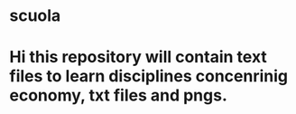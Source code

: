# scuola

# Hi this repository will contain text files to learn disciplines concenrinig economy, txt files and pngs.
